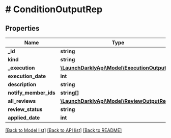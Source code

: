 # # ConditionOutputRep

## Properties

Name | Type | Description | Notes
------------ | ------------- | ------------- | -------------
**_id** | **string** |  |
**kind** | **string** |  | [optional]
**_execution** | [**\LaunchDarklyApi\Model\ExecutionOutputRep**](ExecutionOutputRep.md) |  |
**execution_date** | **int** |  | [optional]
**description** | **string** |  |
**notify_member_ids** | **string[]** |  |
**all_reviews** | [**\LaunchDarklyApi\Model\ReviewOutputRep[]**](ReviewOutputRep.md) |  |
**review_status** | **string** |  |
**applied_date** | **int** |  | [optional]

[[Back to Model list]](../../README.md#models) [[Back to API list]](../../README.md#endpoints) [[Back to README]](../../README.md)
